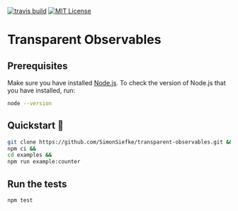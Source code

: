 [![travis build](https://img.shields.io/travis/com/SimonSiefke/transparent-observables.svg?style=flat-square)](https://travis-ci.com/SimonSiefke/transparent-observables) [![MIT License](https://img.shields.io/github/license/SimonSiefke/transparent-observables.svg?style=flat-square)](http://opensource.org/licenses/MIT)

# Transparent Observables

## Prerequisites

Make sure you have installed [Node.js](https://nodejs.org/en/). To check the version of Node.js that you have installed, run:

```sh
node --version
```

## Quickstart 🚀

```sh
git clone https://github.com/SimonSiefke/transparent-observables.git &&
npm ci &&
cd examples &&
npm run example:counter
```

## Run the tests

```sh
npm test
```

<!--
## disabled expressions

```js
x = x + 1 // because endless recursion
```

## enabled expressions

```js
y = 1
x = y + 1
y = 2 // y is now 2 and x is now 3
```

Describe complex user interfaces in a completely declarative way

Comparison with finite state machines:

```js
const states = {
  initial: 'green',
  states: {
    green: {
      on: {
        TIMER: 'yellow',
      },
    },
    yellow: {
      on:{
        TIMER:{
          'red'
        }
      }
    },
    red:{
      on:{
        TIMER:'green'
      }
    }
  },
}

const nextState = states.transition('yellow', 'TIMER')
```

const firstState = 'green' const nextState =

```js
const active = []
const last = active[buttons.length - 1]
last.dataset.off = true
const buttons = [firstButton, secondButton, thirdButton]
for (const button of buttons) {
  button.addEventListener('click', () => {
    active = [...buttons.filter(b => b !== button), button]
  })
}
``` -->
